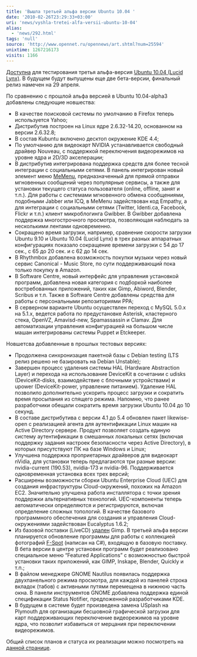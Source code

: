 ```yaml
---
title: 'Вышла третьей альфа версии Ubuntu 10.04 '
date: '2010-02-26T23:29:33+03:00'
uri: 'news/vyshla-tretei-alfa-versii-ubuntu-10-04'
alias: 
  - 'news/292.html'
tags: 'null'
source: 'http://www.opennet.ru/opennews/art.shtml?num=25594'
unixtime: 1267216173
visits: 1166
---
```

[Доступна](https://lists.ubuntu.com/archives/ubuntu-devel-announce/2010-February/000682.html) для тестирования третья альфа-версия [Ubuntu 10.04 (Lucid Lynx)](http://www.ubuntu.com/testing/lucid/alpha3). В будущем будут выпущены еще две бета-версии, финальный релиз намечен на 29 апреля.

По сравнению с прошлой альфа версией в Ubuntu 10.04-alpha3 добавлены следующие новшества:

*   В качестве поисковой системы по умолчанию в Firefox теперь используется Yahoo;
*   Дистрибутив построен на Linux ядре 2.6.32-14.20, основанном на версии 2.6.32.8;
*   В состав Kubuntu включено десктоп окружение KDE 4.4;
*   По умолчанию для видеокарт NVIDIA устанавливается свободный драйвер Nouveau, с поддержкой переключения видеорежимов на уровне ядра и 2D/3D акселерации;
*   В дистрибутив интегрирована поддержка средств для более тесной интеграции с социальными сетями. В панель интегрирован новый элемент меню [MeMenu](https://wiki.ubuntu.com/MeMenu), предназначенный для прямой отправки мгновенных сообщений через популярные сервисы, а также для установки текущего статуса пользователя (online, offline, занят и т.п.). Для работы с системами мгновенного обмена сообщениями, подобными Jabber или ICQ, в MeMenu задействован код Empathy, а для интеграции с социальными сетями (Twitter, Identi.ca, Facebook, Flickr и т.п.) клиент микроблогинга Gwibber. В Gwibber добавлена поддержка многострочного просмотра, позволяющая наблюдать за несколькими лентами одновременно.
*   Сокращено время загрузки, например, сравнение скорости загрузки Ubuntu 9.10 и Ubuntu 10.04 (Lucid Lynx) в трех разных аппаратных конфигурациях  показало сокращение времени загрузки с 54 до 17 сек., с 65 до 20 сек. и с 62 до 14 сек.
*   В Rhythmbox добавлена возможность покупки музыки через новый сервис Canonical - Music Store, по сути поддерживающий пока только покупку в Amazon.
*   В Software Centre, новый интерфейс для управления установкой программ, добавлена новая категория с подборкой наиболее востребованных приложений, таких как Gimp, Abiword, Blender, Scribus и т.п. Также в Software Centre добавлены средства для работы с персональными репозиториями PPA;
*   В серверном варианте Ubuntu осуществлен переход с MySQL 5.0.x на 5.1.x, ведется работа по предустановке Asterisk, кластерного стека, OpenVZ, Amavisd-new, Spamassassin и Clamav. Для автоматизации управления конфигурацией на большом числе машан интегрированы системы Puppet и Etckeeper.

Новшетсва добавленные в прошлых тестовых версиях:

*   Продолжена синхронизация пакетной базы с Debian testing (LTS релиз решено не базировать на Debian Unstable);
*   Завершен процесс удаления системы HAL (Hardware Abstraction Layer) и перехода на использование DeviceKit в сочетании с udisks (DeviceKit-disks, взаимодействие с блочными устройствами) и upower (DeviceKit-power, управление питанием). Удаление HAL позволило дополнительно ускорить процесс загрузки и сократить время просыпания из спящего режима. Напомню, что ранее разработчики обещали сократить время загрузки Ubuntu 10.04 до 10 секунд.
*   В составе дистрибутива с версии 4.1 до 5.4 обновлен пакет likewise-open с реализацией агента для аутентификации Linux машин на Active Directory сервере. Продукт позволяет создать единую систему аутентификации в смешанных локальных сетях (включая поддержку задания настроек безопасности через Active Directory), в которых присутствуют ПК на базе Windows и Linux;
*   Улучшена поддержка проприетарных драйверов для видеокарт nVidia, для установки теперь предлагаются три разные версии: nvidia-current (190.53), nvidia-173 и nvidia-96. Поддерживается одновременная установка всех трех версий;
*   Расширены возможности сборки Ubuntu Enterprise Cloud (UEC) для создания инфраструктуры Cloud-окружений, похожих на Amazon EC2. Значительно улучшена работа инсталлятора с точки зрения поддержки альтернативных технологий. UEC-компоненты теперь автоматически определяются и регистрируются, включая определение сложных топологий. В качестве базового программного обеспечения для создания и управления Cloud-окружениями задействован Eucalyptus 1.6.2;
*   Из базовой поставки (LiveCD) [удален](https://blueprints.launchpad.net/ubuntu/+spec/desktop-lucid-default-apps) Gimp. В третьей альфа версии планируется обновление программы для работы с коллекцией фотографий [F-Spot](http://f-spot.org/) (написан на C#), входящую в базовую поставку. В бета версии в центре установки программ будет реализовано специальное меню “Featured Applications” с возможностью быстрой установки таких приложений, как GIMP, Inskape, Blender, Quickly и т.п.;
*   В файлом менеджере GNOME Nautilus появилась поддержка двухпанельного режима просмотра, для каждой из панелей строка вкладок (табов) с активными путями перемещена в нижнюю часть окна. В панели инструментов GNOME добавлена поддержка единой спецификации Status Notifier, предложенной разработчиками KDE.
*   В будущем в системе будет произведена замена USplash на Plymouth для организации бесшовной графической загрузки для карт поддерживающих переключение видеорежимов на уровне ядра, что позволит избавиться от мерцания при переключении видеорежимов.

Общий список планов и статуса их реализации можно посмотреть на [данной странице](https://blueprints.launchpad.net/ubuntu/lucid).
